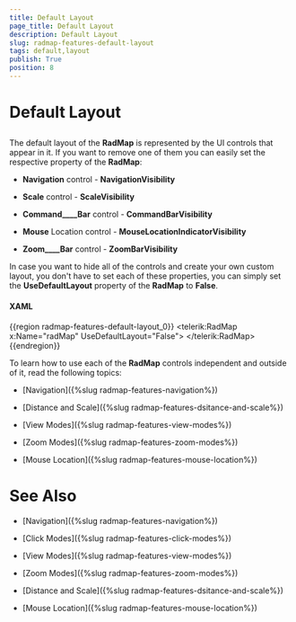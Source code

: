```yaml
---
title: Default Layout
page_title: Default Layout
description: Default Layout
slug: radmap-features-default-layout
tags: default,layout
publish: True
position: 8
---
```


# Default Layout



## 

The default layout of the __RadMap__ is represented by the UI controls that appear in it. If you want to remove one of them you can easily set the respective property of the __RadMap__:

* __Navigation__ control - __NavigationVisibility__

* __Scale__ control - __ScaleVisibility__

* __Command____Bar__ control - __CommandBarVisibility__

* __Mouse__ Location control - __MouseLocationIndicatorVisibility__

* __Zoom____Bar__ control - __ZoomBarVisibility__

In case you want to hide all of the controls and create your own custom layout, you don't have to set each of these properties, you can simply set the __UseDefaultLayout__ property of the __RadMap__ to __False__.

#### __XAML__

{{region radmap-features-default-layout_0}}
	<telerik:RadMap x:Name="radMap"
	                UseDefaultLayout="False">
	</telerik:RadMap>
	{{endregion}}



To learn how to use each of the __RadMap__ controls independent and outside of it, read the following topics:

* [Navigation]({%slug radmap-features-navigation%})

* [Distance and Scale]({%slug radmap-features-dsitance-and-scale%})

* [View Modes]({%slug radmap-features-view-modes%})

* [Zoom Modes]({%slug radmap-features-zoom-modes%})

* [Mouse Location]({%slug radmap-features-mouse-location%})

# See Also

 * [Navigation]({%slug radmap-features-navigation%})

 * [Click Modes]({%slug radmap-features-click-modes%})

 * [View Modes]({%slug radmap-features-view-modes%})

 * [Zoom Modes]({%slug radmap-features-zoom-modes%})

 * [Distance and Scale]({%slug radmap-features-dsitance-and-scale%})

 * [Mouse Location]({%slug radmap-features-mouse-location%})
